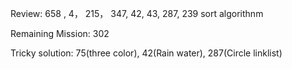 Review: 658 , 4， 215， 347, 42, 43, 287, 239
sort algorithnm

Remaining Mission:  302

Tricky solution: 75(three color), 42(Rain water), 287(Circle linklist)


